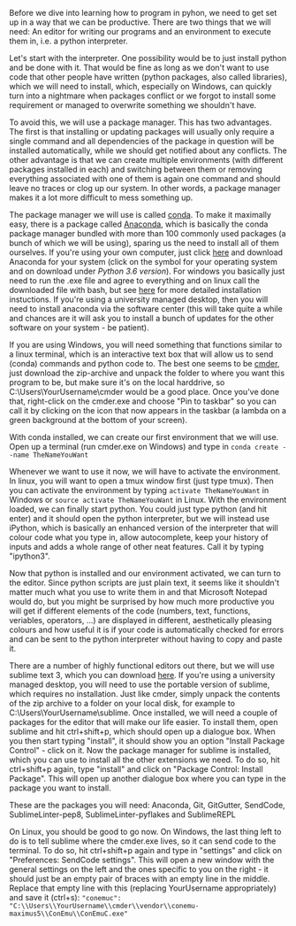 Before we dive into learning how to program in pyhon, we need to get set up in a way that we can be productive. There are two things that we will need: An editor for writing our programs and an environment to execute them in, i.e. a python interpreter.

Let's start with the interpreter. One possibility would be to just install python and be done with it. That would be fine as long as we don't want to use code that other people have written (python packages, also called libraries), which we will need to install, which, especially on Windows, can quickly turn into a nightmare when packages conflict or we forgot to install some requirement or managed to overwrite something we shouldn't have.

To avoid this, we will use a package manager. This has two advantages. The first is that installing or updating packages will usually only require a single command and all dependencies of the package in question will be installed automatically, while we should get notified about any conflicts. The other advantage is that we can create multiple environments (with different packages installed in each) and switching between them or removing everything associated with one of them is again one command and should leave no traces or clog up our system. In other words, a package manager makes it a lot more difficult to mess something up.

The package manager we will use is called [conda](https://conda.io/docs/). To make it maximally easy, there is a package called [Anaconda](https://www.anaconda.com), which is basically the conda package manager bundled with more than 100 commonly used packages (a bunch of which we will be using), sparing us the need to install all of them ourselves. If you're using your own computer, just click [here](https://www.anaconda.com/download/) and download Anaconda for your system (click on the symbol for your operating system and on download under *Python 3.6 version*). For windows you basically just need to run the .exe file and agree to everything and on linux call the downloaded file with bash, but see [here](https://docs.anaconda.com/anaconda/install) for more detailed installation instuctions. If you're using a university managed desktop, then you will need to install anaconda via the software center (this will take quite a while and chances are it will ask you to install a bunch of updates for the other software on your system - be patient).

If you are using Windows, you will need something that functions similar to a linux terminal, which is an interactive text box that will allow us to send (conda) commands and python code to. The best one seems to be [cmder](http://cmder.net/), just download the zip-archive and unpack the folder to where you want this program to be, but make sure it's on the local harddrive, so C:\Users\YourUsername\cmder would be a good place. Once you've done that, right-click on the cmder.exe and choose "Pin to taskbar" so you can call it by clicking on the icon that now appears in the taskbar (a lambda on a green background at the bottom of your screen).

With conda installed, we can create our first environment that we will use. Open up a terminal (run cmder.exe on Windows) and type in `conda create --name TheNameYouWant`

Whenever we want to use it now, we will have to activate the environment. In linux, you will want to open a tmux window first (just type tmux). Then you can activate the environment by typing `activate TheNameYouWant` in Windows or `source activate TheNameYouWant` in Linux. With the environment loaded, we can finally start python. You could just type python (and hit enter) and it should open the python interpreter, but we will instead use iPython, which is basically an enhanced version of the interpreter that will colour code what you type in, allow autocomplete, keep your history of inputs and adds a whole range of other neat features. Call it by typing "ipython3".

Now that python is installed and our environment activated, we can turn to the editor. Since python scripts are just plain text, it seems like it shouldn't matter much what you use to write them in and that Microsoft Notepad would do, but you might be surprised by how much more productive you will get if different elements of the code (numbers, text, functions, veriables, operators, ...) are displayed in different, aesthetically pleasing colours and how useful it is if your code is automatically checked for errors and can be sent to the python interpreter without having to copy and paste it.

There are a number of highly functional editors out there, but we will use sublime text 3, which you can download [here](https://www.sublimetext.com/3). If you're using a university managed desktop, you will need to use the portable version of sublime, which requires no installation. Just like cmder, simply unpack the contents of the zip archive to a folder on your local disk, for example to C:\Users\YourUsername\sublime. Once installed, we will need a couple of packages for the editor that will make our life easier. To install them, open sublime and hit ctrl+shift+p, which should open up a dialogue box. When you then start typing "install", it should show you an option "Install Package Control" - click on it. Now the package manager for sublime is installed, which you can use to install all the other extensions we need. To do so, hit ctrl+shift+p again, type "install" and click on "Package Control: Install Package". This will open up another dialogue box where you can type in the package you want to install.

These are the packages you will need: Anaconda, Git, GitGutter, SendCode, SublimeLinter-pep8, SublimeLinter-pyflakes and SublimeREPL

On Linux, you should be good to go now. On Windows, the last thing left to do is to tell sublime where the cmder.exe lives, so it can send code to the terminal. To do so, hit ctrl+shift+p again and type in "settings" and click on "Preferences: SendCode settings". This will open a new window with the general settings on the left and the ones specific to you on the right - it should just be an empty pair of braces with an empty line in the middle. Replace that empty line with this (replacing YourUsername appropriately) and save it (ctrl+s):
`"conemuc": "C:\\Users\\YourUsername\\cmder\\vendor\\conemu-maximus5\\ConEmu\\ConEmuC.exe"`
